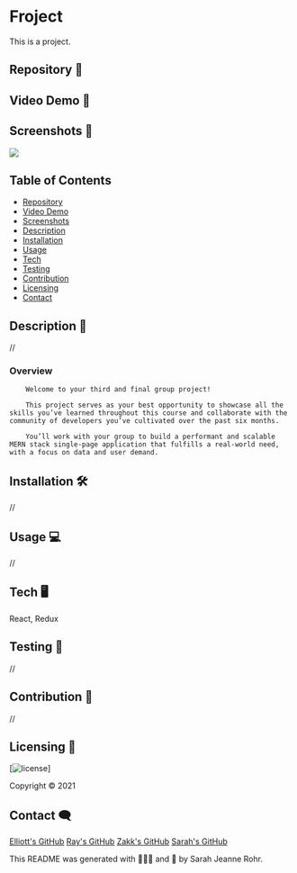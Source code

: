 # Froject

This is a project.

## Repository 🌼

[]()

## Video Demo 🌷

[]()

## Screenshots 🌻

<img src="https://raw">


## Table of Contents

- [Repository](#Repository-)
- [Video Demo](#Video-Demo-)
- [Screenshots](#Screenshots-)
- [Description](#Description-)
- [Installation](#Installation-)
- [Usage](#Usage-)
- [Tech](#Tech-)
- [Testing](#Testing-)
- [Contribution](#Contribution-)
- [Licensing](#Licensing-)
- [Contact](#Contact-)



## Description 📌

//


### Overview

        Welcome to your third and final group project!
        
        This project serves as your best opportunity to showcase all the skills you’ve learned throughout this course and collaborate with the community of developers you’ve cultivated over the past six months.
        
        You’ll work with your group to build a performant and scalable MERN stack single-page application that fulfills a real-world need, with a focus on data and user demand.


## Installation 🛠

//


## Usage 💻

//

## Tech 🖥

React, Redux


## Testing 🧷

//

## Contribution 🤝

//


## Licensing 🧾

[![license](https://img.shields.io/github/license/)]

Copyright &copy; 2021


## Contact 🗨

[Elliott's GitHub](https://github.com/SJROHRXD)
[Ray's GitHub](https://github.com/SJROHRXD)
[Zakk's GitHub](https://github.com/SJROHRXD)
[Sarah's GitHub](https://github.com/SJROHRXD)

This README was generated with 🌼🌿🌷 and 🤍 by Sarah Jeanne Rohr.